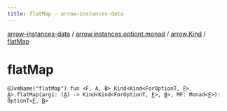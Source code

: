 ```yaml
---
title: flatMap - arrow-instances-data
---
```


[arrow-instances-data](../../index.html) / [arrow.instances.optiont.monad](../index.html) / [arrow.Kind](index.html) / [flatMap](./flat-map.html)

# flatMap

`@JvmName("flatMap") fun <F, A, B> Kind<Kind<ForOptionT, `[`F`](flat-map.html#F)`>, `[`A`](flat-map.html#A)`>.flatMap(arg1: (`[`A`](flat-map.html#A)`) -> Kind<Kind<ForOptionT, `[`F`](flat-map.html#F)`>, `[`B`](flat-map.html#B)`>, MF: Monad<`[`F`](flat-map.html#F)`>): OptionT<`[`F`](flat-map.html#F)`, `[`B`](flat-map.html#B)`>`